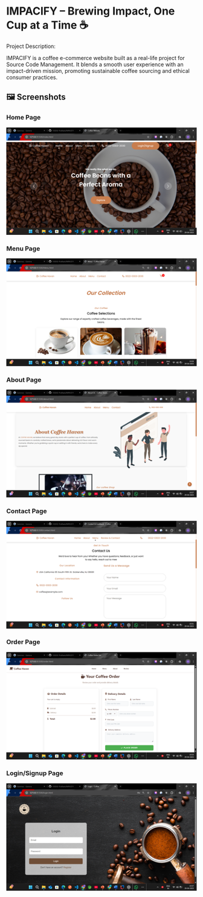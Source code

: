 # IMPACIFY – Brewing Impact, One Cup at a Time ☕


Project Description:

IMPACIFY is a coffee e-commerce website built as a real-life project for Source Code Management. 
It blends a smooth user experience with an impact-driven mission, promoting sustainable coffee sourcing and ethical consumer practices.

## 🖼️ Screenshots

### Home Page
![Home Page](images/home.png)

### Menu Page
![Menu Page](images/Menu.png)

### About Page
![About Page](images/About.png)

### Contact Page
![Conatct Page](images/Contact.png)

### Order Page
![Order Page](images/Order.png)

### Login/Signup Page
![Login Page](images/LoginSignup.png)


